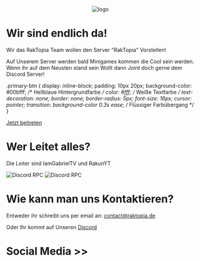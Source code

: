 <p align="center">
  <img alt="logo" src="https://github.com/Raktopia/raktopia.de/assets/41999358/2f2c062e-aa4f-4dfc-a627-4c2c1737ca75" />
</p>

# Wir sind endlich da!

Wir das RakTopia Team wollen den Server "RakTopia" Vorstellen!

Auf Unserem Server werden bald Minigames kommen die Cool sein werden.
Wenn ihr auf dem Neusten stand sein Wollt dann Joint doch gerne dem Discord Server!

   .primary-btn {
            display: inline-block;
            padding: 10px 20px;
            background-color: #00bfff; /* Hellblaue Hintergrundfarbe */
            color: #fff; /* Weiße Textfarbe */
            text-decoration: none;
            border: none;
            border-radius: 5px;
            font-size: 16px;
            cursor: pointer;
            transition: background-color 0.3s ease; /* Flüssiger Farbübergang */
        }

<a class="primary-btn" href="https://dsc.gg/raktopia">Jetzt beitreten</a>

# Wer Leitet alles?

Die Leiter sind IamGabrielTV und RakunYT

<img alt="Discord RPC" src="https://camo.githubusercontent.com/1af9dbd6297166063610269fc0e0d0848fd54b800f83bc2ca8349bd56ffc6a1d/68747470733a2f2f6c616e796172642e636e7261642e6465762f6170692f343638313030383937383630343835313230" data-canonical-src="https://lanyard.cnrad.dev/api/468100897860485120" style="max-width: 100%;">

<img alt="Discord RPC" src="https://camo.githubusercontent.com/a9d38c67ad54a50cadca822c20889e7812e4d69584b8e52aee61b3e4c8c858ba/68747470733a2f2f6c616e796172642e636e7261642e6465762f6170692f383039343430313331313836353536393538" data-canonical-src="https://lanyard.cnrad.dev/api/809440131186556958" style="max-width: 100%;">

# Wie kann man uns Kontaktieren?

Entweder ihr schreibt uns per email an: contact@raktopia.de 

Oder Ihr kommt auf Unseren <a class="primary-btn" href="https://dsc.gg/raktopia">Discord</a>

# Social Media >>


